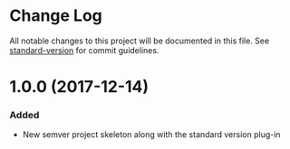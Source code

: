 # Change Log

All notable changes to this project will be documented in this file. See [standard-version](https://github.com/conventional-changelog/standard-version) for commit guidelines.


<a name="1.0.0"></a>
# 1.0.0 (2017-12-14)

### Added
- New semver project skeleton along with the standard version plug-in
